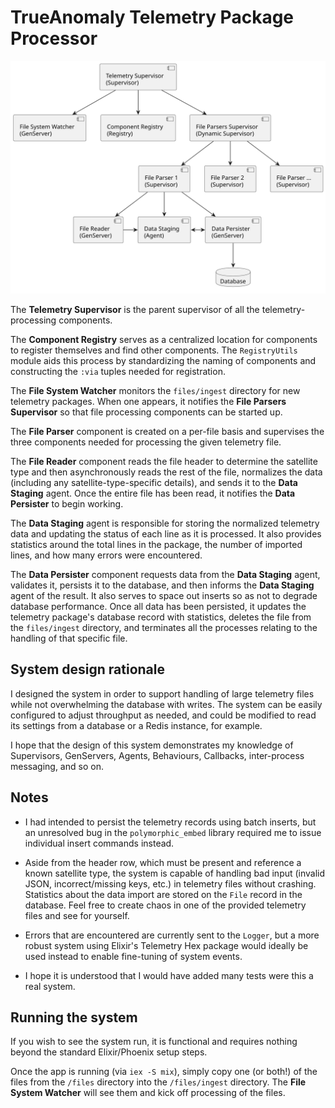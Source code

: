 # TrueAnomaly Telemetry Package Processor

![UML Diagram](docs/telemetry.svg)

The **Telemetry Supervisor** is the parent supervisor of all the telemetry-processing components.

The **Component Registry** serves as a centralized location for components to register themselves and find other components. The `RegistryUtils` module aids this process by standardizing the naming of components and constructing the `:via` tuples needed for registration.

The **File System Watcher** monitors the `files/ingest` directory for new telemetry packages. When one appears, it notifies the **File Parsers Supervisor** so that file processing components can be started up.

The **File Parser** component is created on a per-file basis and supervises the three components needed for processing the given telemetry file.

The **File Reader** component reads the file header to determine the satellite type and then asynchronously reads the rest of the file, normalizes the data (including any satellite-type-specific details), and sends it to the **Data Staging** agent. Once the entire file has been read, it notifies the **Data Persister** to begin working.

The **Data Staging** agent is responsible for storing the normalized telemetry data and updating the status of each line as it is processed. It also provides statistics around the total lines in the package, the number of imported lines, and how many errors were encountered.

The **Data Persister** component requests data from the **Data Staging** agent, validates it, persists it to the database, and then informs the **Data Staging** agent of the result. It also serves to space out inserts so as not to degrade database performance. Once all data has been persisted, it updates the telemetry package's database record with statistics, deletes the file from the `files/ingest` directory, and terminates all the processes relating to the handling of that specific file.

## System design rationale

I designed the system in order to support handling of large telemetry files while not overwhelming the database with writes. The system can be easily configured to adjust throughput as needed, and could be modified to read its settings from a database or a Redis instance, for example.

I hope that the design of this system demonstrates my knowledge of Supervisors, GenServers, Agents, Behaviours, Callbacks, inter-process messaging, and so on. 

## Notes

* I had intended to persist the telemetry records using batch inserts, but an unresolved bug in the `polymorphic_embed` library required me to issue individual insert commands instead.

* Aside from the header row, which must be present and reference a known satellite type, the system is capable of handling bad input (invalid JSON, incorrect/missing keys, etc.) in telemetry files without crashing. Statistics about the data import are stored on the `File` record in the database.  Feel free to create chaos in one of the provided telemetry files and see for yourself.

* Errors that are encountered are currently sent to the `Logger`, but a more robust system using Elixir's Telemetry Hex package would ideally be used instead to enable fine-tuning of system events.

* I hope it is understood that I would have added many tests were this a real system.

## Running the system

If you wish to see the system run, it is functional and requires nothing beyond the standard Elixir/Phoenix setup steps.

Once the app is running (via `iex -S mix`), simply copy one (or both!) of the files from the `/files` directory into the `/files/ingest` directory. The **File System Watcher** will see them and kick off processing of the files.